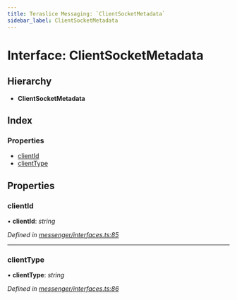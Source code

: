 ```yaml
---
title: Teraslice Messaging: `ClientSocketMetadata`
sidebar_label: ClientSocketMetadata
---
```


# Interface: ClientSocketMetadata

## Hierarchy

* **ClientSocketMetadata**

## Index

### Properties

* [clientId](clientsocketmetadata.md#clientid)
* [clientType](clientsocketmetadata.md#clienttype)

## Properties

###  clientId

• **clientId**: *string*

*Defined in [messenger/interfaces.ts:85](https://github.com/terascope/teraslice/blob/fd211a8bb/packages/teraslice-messaging/src/messenger/interfaces.ts#L85)*

___

###  clientType

• **clientType**: *string*

*Defined in [messenger/interfaces.ts:86](https://github.com/terascope/teraslice/blob/fd211a8bb/packages/teraslice-messaging/src/messenger/interfaces.ts#L86)*

